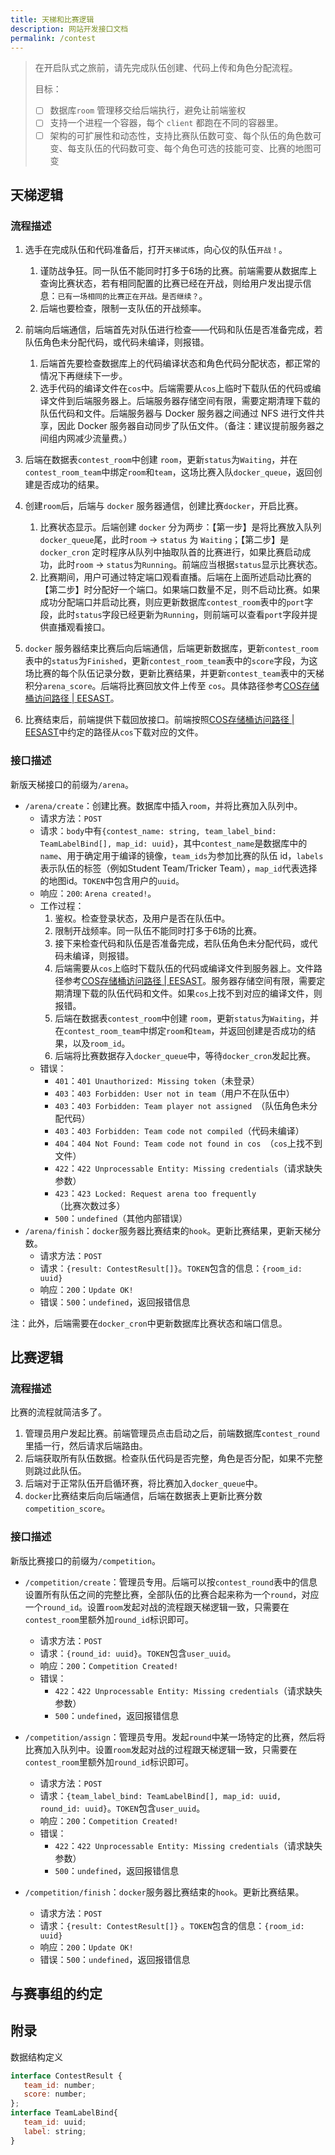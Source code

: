 ```yaml
---
title: 天梯和比赛逻辑
description: 网站开发接口文档
permalink: /contest
---
```


> 在开启队式之旅前，请先完成队伍创建、代码上传和角色分配流程。
>
> 目标：
>
> - [ ] 数据库`room` 管理移交给后端执行，避免让前端鉴权
> - [ ] 支持一个进程一个容器，每个 `client` 都跑在不同的容器里。
> - [ ] 架构的可扩展性和动态性，支持比赛队伍数可变、每个队伍的角色数可变、每支队伍的代码数可变、每个角色可选的技能可变、比赛的地图可变

## 天梯逻辑

### 流程描述

1. 选手在完成队伍和代码准备后，打开`天梯试炼`，向心仪的队伍`开战！`。

   1. 谨防战争狂。同一队伍不能同时打多于6场的比赛。前端需要从数据库上查询比赛状态，若有相同配置的比赛已经在开战，则给用户发出提示信息：`已有一场相同的比赛正在开战。是否继续？`。
   2. 后端也要检查，限制一支队伍的开战频率。

2. 前端向后端通信，后端首先对队伍进行检查——代码和队伍是否准备完成，若队伍角色未分配代码，或代码未编译，则报错。

   1. 后端首先要检查数据库上的代码编译状态和角色代码分配状态，都正常的情况下再继续下一步。
   2. 选手代码的编译文件在`cos`中。后端需要从`cos`上临时下载队伍的代码或编译文件到后端服务器上。后端服务器存储空间有限，需要定期清理下载的队伍代码和文件。后端服务器与 Docker 服务器之间通过 NFS 进行文件共享，因此 Docker 服务器自动同步了队伍文件。（备注：建议提前服务器之间组内网减少流量费。）

3. 后端在数据表`contest_room`中创建 `room`，更新`status`为`Waiting`，并在`contest_room_team`中绑定`room`和`team`，这场比赛入队`docker_queue`，返回创建是否成功的结果。
4. 创建`room`后，后端与 `docker` 服务器通信，创建比赛`docker`，开启比赛。
   1. 比赛状态显示。后端创建 `docker` 分为两步：【第一步】是将比赛放入队列`docker_queue`尾，此时`room` -> `status` 为 `Waiting`；【第二步】是`docker_cron` 定时程序从队列中抽取队首的比赛进行，如果比赛启动成功，此时`room` -> `status`为`Running`。前端应当根据`status`显示比赛状态。
   2. 比赛期间，用户可通过特定端口观看直播。后端在上面所述启动比赛的【第二步】时分配好一个端口。如果端口数量不足，则不启动比赛。如果成功分配端口并启动比赛，则应更新数据库`contest_room`表中的`port`字段，此时`status`字段已经更新为`Running`，则前端可以查看`port`字段并提供直播观看接口。
5. `docker` 服务器结束比赛后向后端通信，后端更新数据库，更新`contest_room`表中的`status`为`Finished`，更新`contest_room_team`表中的`score`字段，为这场比赛的每个队伍记录分数，更新比赛结果，并更新`contest_team`表中的天梯积分`arena_score`。后端将比赛回放文件上传至 `cos`。具体路径参考[COS存储桶访问路径 | EESAST](https://eesast.github.io/web/cos)。
6. 比赛结束后，前端提供下载回放接口。前端按照[COS存储桶访问路径 | EESAST](https://eesast.github.io/web/cos)中约定的路径从`cos`下载对应的文件。

### 接口描述

新版天梯接口的前缀为`/arena`。

- `/arena/create`：创建比赛。数据库中插入`room`，并将比赛加入队列中。
  - 请求方法：`POST`
  - 请求：`body`中有`{contest_name: string, team_label_bind: TeamLabelBind[], map_id: uuid}`，其中`contest_name`是数据库中的`name`、用于确定用于编译的镜像，`team_ids`为参加比赛的队伍 id，`labels`表示队伍的标签（例如Student Team/Tricker Team），`map_id`代表选择的地图id。`TOKEN`中包含用户的`uuid`。
  - 响应：`200`: `Arena created!`。
  - 工作过程：
    1.  鉴权。检查登录状态，及用户是否在队伍中。
    2.  限制开战频率。同一队伍不能同时打多于6场的比赛。
    3.  接下来检查代码和队伍是否准备完成，若队伍角色未分配代码，或代码未编译，则报错。
    4.  后端需要从`cos`上临时下载队伍的代码或编译文件到服务器上。文件路径参考[COS存储桶访问路径 | EESAST](https://eesast.github.io/web/cos)。服务器存储空间有限，需要定期清理下载的队伍代码和文件。如果`cos`上找不到对应的编译文件，则报错。
    5.  后端在数据表`contest_room`中创建 `room`，更新`status`为`Waiting`，并在`contest_room_team`中绑定`room`和`team`，并返回创建是否成功的结果，以及`room_id`。
    6.  后端将比赛数据存入`docker_queue`中，等待`docker_cron`发起比赛。
  - 错误：
    - `401`：`401 Unauthorized: Missing token`（未登录）
    - `403`：`403 Forbidden: User not in team`（用户不在队伍中）
    - `403`：`403 Forbidden: Team player not assigned `（队伍角色未分配代码）
    - `403`：`403 Forbidden: Team code not compiled`（代码未编译）
    - `404`：`404 Not Found: Team code not found in cos `（`cos`上找不到文件）
    - `422`：`422 Unprocessable Entity: Missing credentials`（请求缺失参数）
    - `423`：`423 Locked: Request arena too frequently`（比赛次数过多）
    - `500`：`undefined`（其他内部错误）
- `/arena/finish`：`docker`服务器比赛结束的`hook`。更新比赛结果，更新天梯分数。
  - 请求方法：`POST`
  - 请求：`{result: ContestResult[]}`。`TOKEN`包含的信息：`{room_id: uuid}`
  - 响应：`200`：`Update OK!`
  - 错误：`500`：`undefined`，返回报错信息

注：此外，后端需要在`docker_cron`中更新数据库比赛状态和端口信息。

## 比赛逻辑

### 流程描述

比赛的流程就简洁多了。

1. 管理员用户发起比赛。前端管理员点击启动之后，前端数据库`contest_round`里插一行，然后请求后端路由。
2. 后端获取所有队伍数据。检查队伍代码是否完整，角色是否分配，如果不完整则跳过此队伍。
3. 后端对于正常队伍开启循环赛，将比赛加入`docker_queue`中。
4. `docker`比赛结束后向后端通信，后端在数据表上更新比赛分数`competition_score`。

### 接口描述

新版比赛接口的前缀为`/competition`。

- `/competition/create`：管理员专用。后端可以按`contest_round`表中的信息设置所有队伍之间的完整比赛，全部队伍的比赛合起来称为一个`round`，对应一个`round_id`。设置`room`发起对战的流程跟天梯逻辑一致，只需要在`contest_room`里额外加`round_id`标识即可。
  - 请求方法：`POST`
  - 请求：`{round_id: uuid}`。`TOKEN`包含`user_uuid`。
  - 响应：`200`：`Competition Created!`
  - 错误：
    - `422`：`422 Unprocessable Entity: Missing credentials`（请求缺失参数）
    - `500`：`undefined`，返回报错信息

- `/competition/assign`：管理员专用。发起`round`中某一场特定的比赛，然后将比赛加入队列中。设置`room`发起对战的过程跟天梯逻辑一致，只需要在`contest_room`里额外加`round_id`标识即可。
  - 请求方法：`POST`
  - 请求：`{team_label_bind: TeamLabelBind[], map_id: uuid, round_id: uuid}`。`TOKEN`包含`user_uuid`。
  - 响应：`200`：`Competition Created!`
  - 错误：
    - `422`：`422 Unprocessable Entity: Missing credentials`（请求缺失参数）
    - `500`：`undefined`，返回报错信息

- `/competition/finish`：`docker`服务器比赛结束的`hook`。更新比赛结果。
  - 请求方法：`POST`
  - 请求：`{result: ContestResult[]}` 。`TOKEN`包含的信息：`{room_id: uuid}`
  - 响应：`200`：`Update OK!`
  - 错误：`500`：`undefined`，返回报错信息

## 与赛事组的约定

## 附录

数据结构定义

~~~javascript
interface ContestResult {
   team_id: number;
   score: number;
};
interface TeamLabelBind{
   team_id: uuid;
   label: string;
}
~~~
